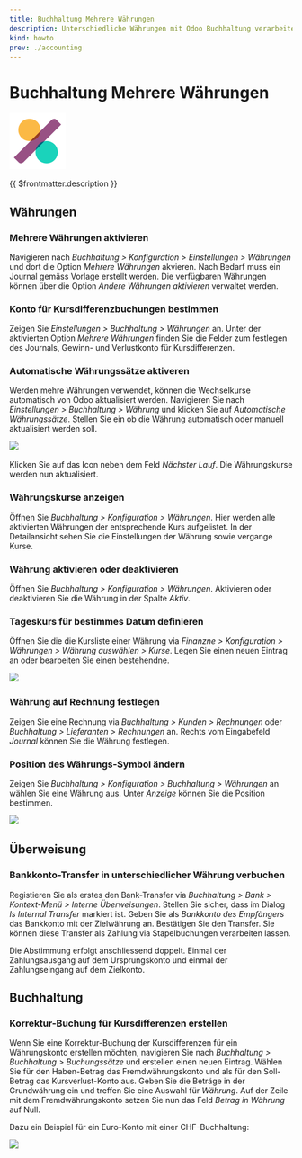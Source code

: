 ```yaml
---
title: Buchhaltung Mehrere Währungen
description: Unterschiedliche Währungen mit Odoo Buchhaltung verarbeiten.
kind: howto
prev: ./accounting
---
```


# Buchhaltung Mehrere Währungen

![icons_odoo_account_accountant](attachments/icons_odoo_account_accountant.png)

{{ $frontmatter.description }}

## Währungen

### Mehrere Währungen aktivieren

Navigieren nach _Buchhaltung > Konfiguration > Einstellungen > Währungen_ und dort die Option _Mehrere Währungen_ akvieren. Nach Bedarf muss ein Journal gemäss Vorlage erstellt werden. Die verfügbaren Währungen können über die Option _Andere Währungen aktivieren_ verwaltet werden.

### Konto für Kursdifferenzbuchungen bestimmen

Zeigen Sie _Einstellungen > Buchhaltung > Währungen_ an. Unter der aktivierten Option _Mehrere Währungen_ finden Sie die Felder zum festlegen des Journals, Gewinn- und Verlustkonto für Kursdifferenzen.

### Automatische Währungssätze aktiveren

Werden mehre Währungen verwendet, können die Wechselkurse automatisch von Odoo aktualisiert werden. Navigieren Sie nach _Einstellungen > Buchhaltung > Währung_ und klicken Sie auf _Automatische Währungssätze_. Stellen Sie ein ob die Währung automatisch oder manuell aktualisiert werden soll.

![](attachments/Buchhaltung%20Mehrere%20Währungen%20Automatisch.png)

Klicken Sie auf das Icon neben dem Feld _Nächster Lauf_. Die Währungskurse werden nun aktualisiert.

### Währungskurse anzeigen

Öffnen Sie _Buchhaltung > Konfiguration > Währungen_. Hier werden alle aktivierten Währungen der entsprechende Kurs aufgelistet. In der Detailansicht sehen Sie die Einstellungen der Währung sowie vergange Kurse.

### Währung aktivieren oder deaktivieren

Öffnen Sie _Buchhaltung > Konfiguration > Währungen_. Aktivieren oder deaktivieren Sie die Währung in der Spalte _Aktiv_.

### Tageskurs für bestimmes Datum definieren

Öffnen Sie die die Kursliste einer Währung via _Finanzne > Konfiguration > Währungen > Währung auswählen > Kurse_. Legen Sie einen neuen Eintrag an oder bearbeiten Sie einen bestehendne.

![](attachments/Buchhaltung%20Mehrere%20Währungen%20Tageskurs%20definieren.png)

### Währung auf Rechnung festlegen

Zeigen Sie eine Rechnung via _Buchhaltung > Kunden > Rechnungen_ oder _Buchhaltung > Lieferanten > Rechnungen_ an. Rechts vom Eingabefeld _Journal_ können Sie die Währung festlegen.

### Position des Währungs-Symbol ändern

Zeigen Sie _Buchhaltung > Konfiguration > Buchhaltung > Währungen_ an wählen Sie eine Währung aus. Unter _Anzeige_ können Sie die Position bestimmen.

![](attachments/Buchhaltung%20Mehrere%20Währungen%20Anzeige.png)

## Überweisung

### Bankkonto-Transfer in unterschiedlicher Währung verbuchen

Registieren Sie als erstes den Bank-Transfer via _Buchhaltung > Bank > Kontext-Menü > Interne Überweisungen_. Stellen Sie sicher, dass im Dialog _Is Internal Transfer_ markiert ist. Geben Sie als _Bankkonto des Empfängers_ das Bankkonto mit der Zielwährung an. Bestätigen Sie den Transfer. Sie können diese Transfer als Zahlung via Stapelbuchungen verarbeiten lassen.

Die Abstimmung erfolgt anschliessend doppelt. Einmal der Zahlungsausgang auf dem Ursprungskonto und einmal der Zahlungseingang auf dem Zielkonto.

## Buchhaltung

### Korrektur-Buchung für Kursdifferenzen erstellen

Wenn Sie eine Korrektur-Buchung der Kursdifferenzen für ein Währungskonto erstellen möchten, navigieren Sie nach _Buchhaltung > Buchhaltung > Buchungssätze_ und erstellen einen neuen Eintrag. Wählen Sie für den Haben-Betrag das Fremdwährungskonto und als für den Soll-Betrag das Kursverlust-Konto aus. Geben Sie die Beträge in der Grundwährung ein und treffen Sie eine Auswahl für _Währung_. Auf der Zeile mit dem Fremdwährungskonto setzen Sie nun das Feld _Betrag in Währung_ auf Null.

Dazu ein Beispiel für ein Euro-Konto mit einer CHF-Buchhaltung:

![](attachments/Buchhaltung%20Mehrere%20Währungen%20Anpassung%20Kursdifferenzen.png)
